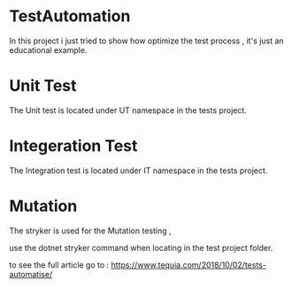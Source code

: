 # TestAutomation

In this project i just tried to show how optimize the test process , it's just an educational example.

# Unit Test
The Unit test is located under UT namespace in the tests project.

# Integeration Test
The Integration test is located under IT namespace in the tests project.

# Mutation 

The stryker is used for the Mutation testing , 

use the dotnet stryker command when locating in the test project folder. 

to see the full article go to :
https://www.tequia.com/2018/10/02/tests-automatise/
